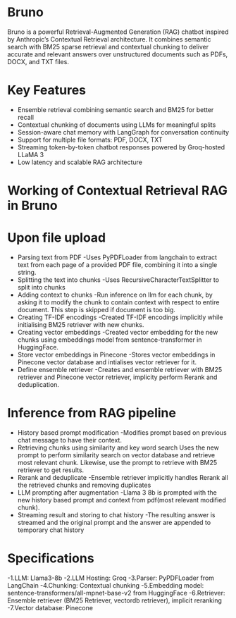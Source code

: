 # Bruno
Bruno is a powerful Retrieval-Augmented Generation (RAG) chatbot inspired by Anthropic’s Contextual Retrieval architecture. It combines semantic search with BM25 sparse retrieval and contextual chunking to deliver accurate and relevant answers over unstructured documents such as PDFs, DOCX, and TXT files.

# Key Features
- Ensemble retrieval combining semantic search and BM25 for better recall
- Contextual chunking of documents using LLMs for meaningful splits
- Session-aware chat memory with LangGraph for conversation continuity
- Support for multiple file formats: PDF, DOCX, TXT
- Streaming token-by-token chatbot responses powered by Groq-hosted LLaMA 3
- Low latency and scalable RAG architecture

# Working of Contextual Retrieval RAG in Bruno
# Upon file upload
- Parsing text from PDF
-Uses PyPDFLoader from langchain to extract text from each page of a provided PDF file, combining it into a single string.
- Splitting the text into chunks
-Uses RecursiveCharacterTextSplitter to split into chunks
- Adding context to chunks
-Run inference on llm for each chunk, by asking it to modify the chunk to contain context with respect to entire document. This step is skipped if document is too big.
- Creating TF-IDF encodings
-Created TF-IDF encodings implicitly while initialising BM25 retriever with new chunks.
- Creating vector embeddings
-Created vector embedding for the new chunks using embeddings model from sentence-transformer in HuggingFace.
- Store vector embeddings in Pinecone
-Stores vector embeddings in Pinecone vector database and intialises vector retriever for it.
- Define ensemble retriever
-Creates and ensemble retriever with BM25 retriever and Pinecone vector retriever, implicity perform Rerank and deduplication.
# Inference from RAG pipeline
- History based prompt modification
-Modifies prompt based on previous chat message to have their context.
- Retrieving chunks using similarity and key word search
Uses the new prompt to perform similarity search on vector database and retrieve most relevant chunk. Likewise, use the prompt to retrieve with BM25 retriever to get results.
- Rerank and deduplicate
-Ensemble retriever implicitly handles Rerank all the retrieved chunks and removing duplicates
- LLM prompting after augmentation
-Llama 3 8b is prompted with the new history based prompt and context from pdf(most relevant modified chunk).
- Streaming result and storing to chat history
-The resulting answer is streamed and the original prompt and the answer are appended to temporary chat history

# Specifications
-1.LLM: Llama3-8b
-2.LLM Hosting: Groq
-3.Parser: PyPDFLoader from LangChain
-4.Chunking: Contextual chunking
-5.Embedding model: sentence-transformers/all-mpnet-base-v2 from HuggingFace
-6.Retriever: Ensemble retriever (BM25 Retriever, vectordb retriever), implicit reranking
-7.Vector database: Pinecone



